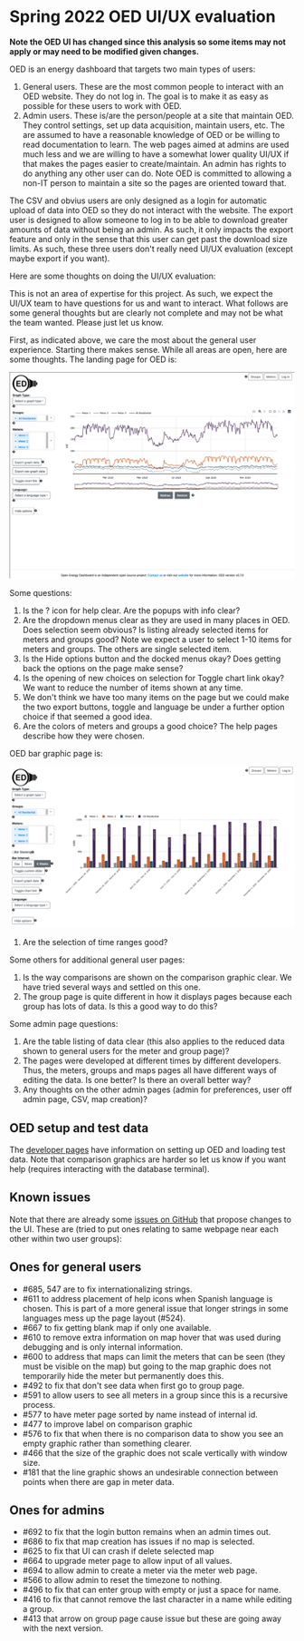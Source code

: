# Spring 2022 OED UI/UX evaluation

**Note the OED UI has changed since this analysis so some items may not apply or may need to be modified given changes.**

OED is an energy dashboard that targets two main types of users:

1. General users. These are the most common people to interact with an OED website. They do not log in. The goal is to make it as easy as possible for these users to work with OED.
2. Admin users. These is/are the person/people at a site that maintain OED. They control settings, set up data acquisition, maintain users, etc. The are assumed to have a reasonable knowledge of OED or be willing to read documentation to learn. The web pages aimed at admins are used much less and we are willing to have a somewhat lower quality UI/UX if that makes the pages easier to create/maintain. An admin has rights to do anything any other user can do. Note OED is committed to allowing a non-IT person to maintain a site so the pages are oriented toward that.

The CSV and obvius users are only designed as a login for automatic upload of data into OED so they do not interact with the website. The export user is designed to allow someone to log in to be able to download greater amounts of data without being an admin. As such, it only impacts the export feature and only in the sense that this user can get past the download size limits. As such, these three users don't really need UI/UX evaluation (except maybe export if you want).

Here are some thoughts on doing the UI/UX evaluation:

This is not an area of expertise for this project. As such, we expect the UI/UX team to have questions for us and want to interact. What follows are some general thoughts but are clearly not complete and may not be what the team wanted. Please just let us know.

First, as indicated above, we care the most about the general user experience. Starting there makes sense. While all areas are open, here are some thoughts. The landing page for OED is:

![OED landing page](landingPage.png "OED landing page")

Some questions:

1. Is the ? icon for help clear. Are the popups with info clear?
2. Are the dropdown menus clear as they are used in many places in OED. Does selection seem obvious? Is listing already selected items for meters and groups good? Note we expect a user to select 1-10 items for meters and groups. The others are single selected item.
3. Is the Hide options button and the docked menus okay? Does getting back the options on the page make sense?
4. Is the opening of new choices on selection for Toggle chart link okay? We want to reduce the number of items shown at any time.
5. We don't think we have too many items on the page but we could make the two export buttons, toggle and language be under a further option choice if that seemed a good idea.
6. Are the colors of meters and groups a good choice? The help pages describe how they were chosen.

OED bar graphic page is:

![OED landing page](OEDBarPage.png "OED landing page")

1. Are the selection of time ranges good?

Some others for additional general user pages:

1. Is the way comparisons are shown on the comparison graphic clear. We have tried several ways and settled on this one.
2. The group page is quite different in how it displays pages because each group has lots of data. Is this a good way to do this?

Some admin page questions:

1. Are the table listing of data clear (this also applies to the reduced data shown to general users for the meter and group page)?
2. The pages were developed at different times by different developers. Thus, the meters, groups and maps pages all have different ways of editing the data. Is one better? Is there an overall better way?
3. Any thoughts on the other admin pages (admin for preferences, user off admin page, CSV, map creation)?

## OED setup and test data

The [developer pages](https://openenergydashboard.github.io/developer/index.html) have information on setting up OED and loading test data. Note that comparison graphics are harder so let us know if you want help (requires interacting with the database terminal).

## Known issues

Note that there are already some [issues on GitHub](https://github.com/OpenEnergyDashboard/OED/issues) that propose changes to the UI. These are (tried to put ones relating to same webpage near each other within two user groups):

## Ones for general users

- #685, 547 are to fix internationalizing strings.
- #611 to address placement of help icons when Spanish language is chosen. This is part of a more general issue that longer strings in some languages mess up the page layout (#524).
- #667 to fix getting blank map if only one available.
- #610 to remove extra information on map hover that was used during debugging and is only internal information.
- #600 to address that maps can limit the meters that can be seen (they must be visible on the map) but going to the map graphic does not temporarily hide the meter but permanently does this.
- #492 to fix that don't see data when first go to group page.
- #591 to allow users to see all meters in a group since this is a recursive process.
- #577 to have meter page sorted by name instead of internal id.
- #477 to improve label on comparison graphic
- #576 to fix that when there is no comparison data to show you see an empty graphic rather than something clearer.
- #466 that the size of the graphic does not scale vertically with window size.
- #181 that the line graphic shows an undesirable connection between points when there are gap in meter data.

## Ones for admins

- #692 to fix that the login button remains when an admin times out.
- #686 to fix that map creation has issues if no map is selected.
- #625 to fix that UI can crash if delete selected map
- #664 to upgrade meter page to allow input of all values.
- #694 to allow admin to create a meter via the meter web page.
- #566 to allow admin to reset the timezone to nothing.
- #496 to fix that can enter group with empty or just a space for name.
- #416 to fix that cannot remove the last character in a name while editing a group.
- #413 that arrow on group page cause issue but these are going away with the next version.
